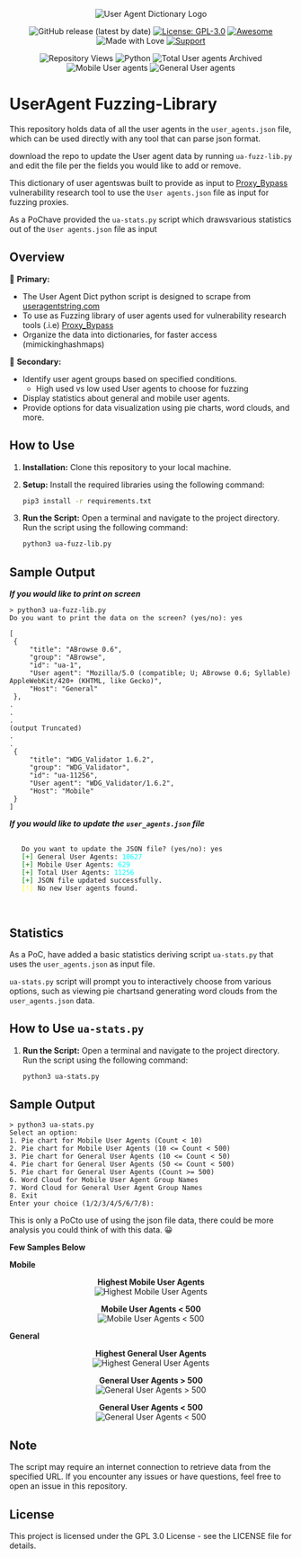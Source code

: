 <p align="center">
  <img src="images/User agent-dict-logo.png" alt="User Agent Dictionary Logo">
</p>

<div align="center">

![GitHub release (latest by date)](https://img.shields.io/github/v/release/Add3r/UserAgent-Parser)
[![License: GPL-3.0](https://img.shields.io/badge/License-GPL--3.0-yellow.svg)](https://github.com/Add3r/UserAgent-Parser/blob/main/LICENSE)
[![Awesome](https://img.shields.io/badge/Awesome-%F0%9F%98%8E-blueviolet.svg)](https://shields.io/)
![Made with Love](https://img.shields.io/badge/Made%20with-%E2%9D%A4-red.svg)
[![Support](https://img.shields.io/static/v1?label=Support&message=Ko-fi&color=ff5e5b&logo=ko-fi)](https://ko-fi.com/add3r)

![Repository Views](https://komarev.com/ghpvc/?username=Add3r&label=Repository+Views)
![Python](https://img.shields.io/badge/Python-3.11.5-blue.svg)
![Total User agents Archived](https://img.shields.io/badge/Total%20User--Agents%20Archived-11080-blue.svg)
![Mobile User agents](https://img.shields.io/badge/Mobile%20User--Agents-627-orange.svg)
![General User agents](https://img.shields.io/badge/General%20User--Agents-10453-green.svg)

</div>

# UserAgent Fuzzing-Library

This repository holds data of all the user agents in the `user_agents.json` file, which can be used directly with any tool that can parse json format.

download the repo to update the User agent data by running `ua-fuzz-lib.py` and edit the file per the fields you would like to add or remove.

This dictionary of user agentswas built to provide as input to [Proxy_Bypass](https://github.com/Add3r/Proxy_Bypass) vulnerability research tool to use the `User agents.json` file as input for fuzzing proxies.

As a PoChave provided the `ua-stats.py` script which drawsvarious statistics out of the `User agents.json` file as input

## Overview

🎯 **Primary:**
- The User Agent Dict python script is designed to scrape from [useragentstring.com](https://www.useragentstring.com/pages/All/)
- To use as Fuzzing library of user agents used for vulnerability research tools (.i.e) [Proxy_Bypass](https://github.com/Add3r/Proxy_Bypass)
- Organize the data into dictionaries, for faster access (mimickinghashmaps)

🚀 **Secondary:**
- Identify user agent groups based on specified conditions.
   - High used vs low used User agents to choose for fuzzing
- Display statistics about general and mobile user agents.
- Provide options for data visualization using pie charts, word clouds, and more.

## How to Use

1. **Installation:**
   Clone this repository to your local machine.

2. **Setup:**
   Install the required libraries using the following command:
   
   ```bash
   pip3 install -r requirements.txt
   ```

3. **Run the Script:**
   Open a terminal and navigate to the project directory. Run the script using the following command:

   ```bash
   python3 ua-fuzz-lib.py
   ```

## Sample Output
   
   ***If you would like to print on screen***
   ```
   > python3 ua-fuzz-lib.py
   Do you want to print the data on the screen? (yes/no): yes
   
   [
    {
        "title": "ABrowse 0.6",
        "group": "ABrowse",
        "id": "ua-1",
        "User agent": "Mozilla/5.0 (compatible; U; ABrowse 0.6; Syllable) AppleWebKit/420+ (KHTML, like Gecko)",
        "Host": "General"
    },
   .
   .
   .
   (output Truncated)
   .
   .
    {
        "title": "WDG_Validator 1.6.2",
        "group": "WDG_Validator",
        "id": "ua-11256",
        "User agent": "WDG_Validator/1.6.2",
        "Host": "Mobile"
    }
   ]
   ```
   ***If you would like to update the `user_agents.json` file***
   <pre>
   <code>
   Do you want to update the JSON file? (yes/no): yes
   <span style="color: green;">[+]</span> General User Agents: <span style="color: cyan;">10627</span>
   <span style="color: green;">[+]</span> Mobile User Agents: <span style="color: cyan;">629</span>
   <span style="color: green;">[+]</span> Total User Agents: <span style="color: cyan;">11256</span>
   <span style="color: green;">[+]</span> JSON file updated successfully.
   <span style="color: yellow;">[!]</span> No new User agents found.
   </code>
   </pre>
## Statistics

As a PoC, have added a basic statistics deriving script `ua-stats.py` that uses the `user_agents.json` as input file.

`ua-stats.py` script will prompt you to interactively choose from various options, such as viewing pie chartsand generating word clouds from the `user_agents.json` data.

## How to Use `ua-stats.py`

1. **Run the Script:**
   Open a terminal and navigate to the project directory. Run the script using the following command:

   ```bash
   python3 ua-stats.py
   ```

## Sample Output

   ```
   > python3 ua-stats.py
   Select an option:
   1. Pie chart for Mobile User Agents (Count < 10)
   2. Pie chart for Mobile User Agents (10 <= Count < 500)
   3. Pie chart for General User Agents (10 <= Count < 50)
   4. Pie chart for General User Agents (50 <= Count < 500)
   5. Pie chart for General User Agents (Count >= 500)
   6. Word Cloud for Mobile User Agent Group Names
   7. Word Cloud for General User Agent Group Names
   8. Exit
   Enter your choice (1/2/3/4/5/6/7/8): 
   ```

This is only a PoCto use of using the json file data, there could be more analysis you could think of with this data. 😀

**Few Samples Below**

**Mobile**

<p align="center">
  <strong>Highest Mobile User Agents</strong><br>
  <img src="Charts/Highest%20Mobile%20User agents.png" alt="Highest Mobile User Agents">
</p>

<p align="center">
  <strong>Mobile User Agents &lt; 500</strong><br>
  <img src="Charts/Mobile%20User agents%20less%20than%20500.png" alt="Mobile User Agents < 500">
</p>

**General**

<p align="center">
  <strong>Highest General User Agents</strong><br>
  <img src="Charts/Highest%20General%20User agents.png" alt="Highest General User Agents">
</p>

<p align="center">
  <strong>General User Agents &gt; 500</strong><br>
  <img src="Charts/General%20User agents%20greater%20than%20500.png" alt="General User Agents > 500">
</p>

<p align="center">
  <strong>General User Agents &lt; 500</strong><br>
  <img src="Charts/General%20User agents%20less%20than%20500.png" alt="General User Agents < 500">
</p>

## Note
The script may require an internet connection to retrieve data from the specified URL.
If you encounter any issues or have questions, feel free to open an issue in this repository.

## License
This project is licensed under the GPL 3.0 License - see the LICENSE file for details.
